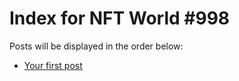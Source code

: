 # Index for NFT World #998
Posts will be displayed in the order below:

- [Your first post](./001-first.md)

